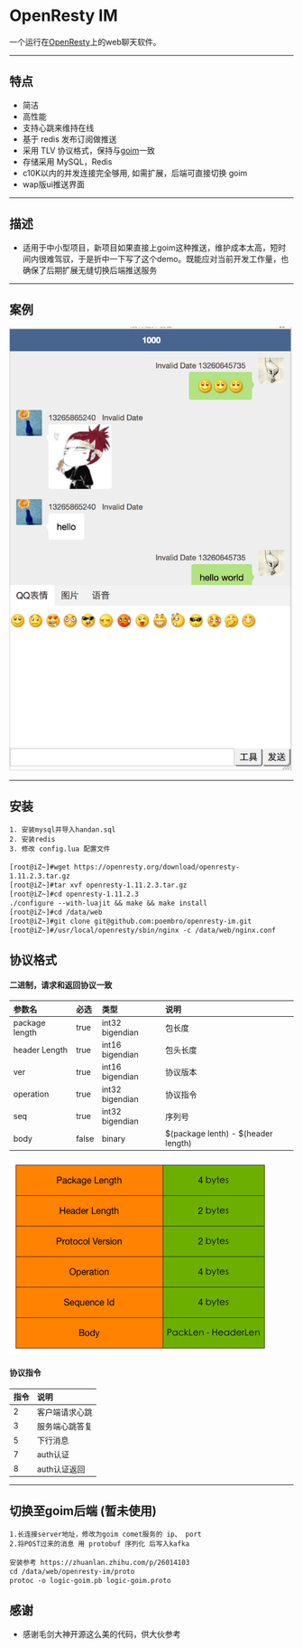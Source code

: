 # OpenResty IM  
一个运行在[OpenResty](http://openresty.org)上的web聊天软件。

---

## 特点
- 简洁
- 高性能
- 支持心跳来维持在线 
- 基于 redis 发布订阅做推送
- 采用 TLV 协议格式，保持与[goim](https://github.com/Terry-Mao/goim)一致  
- 存储采用 MySQL，Redis 
- c10K以内的并发连接完全够用, 如需扩展，后端可直接切换 goim  
- wap版ui推送界面 

---

## 描述
- 适用于中小型项目，新项目如果直接上goim这种推送，维护成本太高，短时间内很难驾驭，于是折中一下写了这个demo。既能应对当前开发工作量，也确保了后期扩展无缝切换后端推送服务 

---

## 案例


![im](/web/app/static/avatar/im.png)

---

## 安装
``` 
1. 安装mysql并导入handan.sql   
2. 安装redis 
3. 修改 config.lua 配置文件 

[root@iZ~]#wget https://openresty.org/download/openresty-1.11.2.3.tar.gz
[root@iZ~]#tar xvf openresty-1.11.2.3.tar.gz
[root@iZ~]#cd openresty-1.11.2.3
./configure --with-luajit && make && make install
[root@iZ~]#cd /data/web
[root@iZ~]#git clone git@github.com:poembro/openresty-im.git 
[root@iZ~]#/usr/local/openresty/sbin/nginx -c /data/web/nginx.conf
```


## 协议格式  
#### 二进制，请求和返回协议一致 
| 参数名     | 必选  | 类型 | 说明       |
| :-----     | :---  | :--- | :---       |
| package length        | true  | int32 bigendian | 包长度 |
| header Length         | true  | int16 bigendian    | 包头长度 |
| ver        | true  | int16 bigendian    | 协议版本 |
| operation          | true | int32 bigendian | 协议指令 |
| seq         | true | int32 bigendian | 序列号 |
| body         | false | binary | $(package lenth) - $(header length) |

![protocol](/web/app/static/avatar/protocol.png)

#### 协议指令
| 指令     | 说明  | 
| :-----     | :---  |
| 2 | 客户端请求心跳 |
| 3 | 服务端心跳答复 |
| 5 | 下行消息 |
| 7 | auth认证 |
| 8 | auth认证返回 |


---


## 切换至goim后端 (暂未使用)
``` 
1.长连接server地址，修改为goim comet服务的 ip、 port
2.将POST过来的消息 用 protobuf 序列化 后写入kafka

安装参考 https://zhuanlan.zhihu.com/p/26014103 
cd /data/web/openresty-im/proto
protoc -o logic-goim.pb logic-goim.proto

```


## 感谢

- 感谢毛剑大神开源这么美的代码，供大伙参考
 
 
